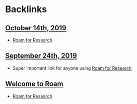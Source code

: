 
# Backlinks
## [October 14th, 2019](<October 14th, 2019.md>)
- [Roam for Research](<Roam for Research.md>)

## [September 24th, 2019](<September 24th, 2019.md>)
- Super important link for anyone using [Roam for Research](<Roam for Research.md>)

## [Welcome to Roam](<Welcome to Roam.md>)
- [Roam for Research](<Roam for Research.md>)

